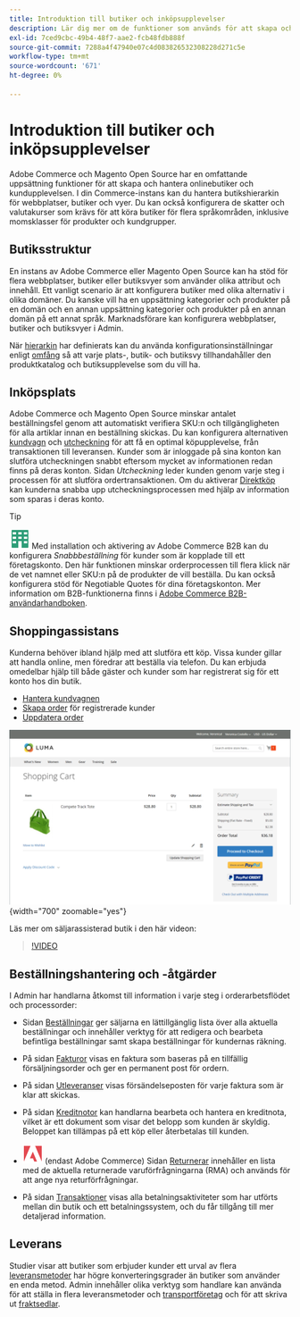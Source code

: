 ```yaml
---
title: Introduktion till butiker och inköpsupplevelser
description: Lär dig mer om de funktioner som används för att skapa och hantera onlinebutiker och hur kunderna upplever sina inköp.
exl-id: 7ced9cbc-49b4-48f7-aae2-fcb48fdb888f
source-git-commit: 7288a4f47940e07c4d083826532308228d271c5e
workflow-type: tm+mt
source-wordcount: '671'
ht-degree: 0%

---
```


# Introduktion till butiker och inköpsupplevelser

Adobe Commerce och Magento Open Source har en omfattande uppsättning funktioner för att skapa och hantera onlinebutiker och kundupplevelsen. I din Commerce-instans kan du hantera butikshierarkin för webbplatser, butiker och vyer. Du kan också konfigurera de skatter och valutakurser som krävs för att köra butiker för flera språkområden, inklusive momsklasser för produkter och kundgrupper.

## Butiksstruktur

En instans av Adobe Commerce eller Magento Open Source kan ha stöd för flera webbplatser, butiker eller butiksvyer som använder olika attribut och innehåll. Ett vanligt scenario är att konfigurera butiker med olika alternativ i olika domäner. Du kanske vill ha en uppsättning kategorier och produkter på en domän och en annan uppsättning kategorier och produkter på en annan domän på ett annat språk. Marknadsförare kan konfigurera webbplatser, butiker och butiksvyer i Admin.

När [hierarkin](stores.md) har definierats kan du använda konfigurationsinställningar enligt [omfång](../getting-started/websites-stores-views.md#scope-settings) så att varje plats-, butik- och butiksvy tillhandahåller den produktkatalog och butiksupplevelse som du vill ha.

## Inköpsplats

Adobe Commerce och Magento Open Source minskar antalet beställningsfel genom att automatiskt verifiera SKU:n och tillgängligheten för alla artiklar innan en beställning skickas. Du kan konfigurera alternativen [kundvagn](cart.md) och [utcheckning](checkout-process.md) för att få en optimal köpupplevelse, från transaktionen till leveransen. Kunder som är inloggade på sina konton kan slutföra utcheckningen snabbt eftersom mycket av informationen redan finns på deras konton. Sidan _Utcheckning_ leder kunden genom varje steg i processen för att slutföra ordertransaktionen. Om du aktiverar [Direktköp](checkout-instant-purchase.md) kan kunderna snabba upp utcheckningsprocessen med hjälp av information som sparas i deras konto.

>[!TIP]
>
>![Adobe Commerce B2B](../assets/b2b.svg) Med installation och aktivering av Adobe Commerce B2B kan du konfigurera _Snabbbeställning_ för kunder som är kopplade till ett företagskonto. Den här funktionen minskar orderprocessen till flera klick när de vet namnet eller SKU:n på de produkter de vill beställa. Du kan också konfigurera stöd för Negotiable Quotes för dina företagskonton. Mer information om B2B-funktionerna finns i [Adobe Commerce B2B-användarhandboken](https://experienceleague.adobe.com/docs/commerce-admin/b2b/introduction.html?lang=sv-SE).

## Shoppingassistans

Kunderna behöver ibland hjälp med att slutföra ett köp. Vissa kunder gillar att handla online, men föredrar att beställa via telefon. Du kan erbjuda omedelbar hjälp till både gäster och kunder som har registrerat sig för ett konto hos din butik.

- [Hantera kundvagnen](shopping-assisted-cart-manage.md)
- [Skapa order](customer-account-create-order.md) för registrerade kunder
- [Uppdatera order](order-update.md)

![Kundvagn](./assets/storefront-cart-price-group-discount.png){width="700" zoomable="yes"}

Läs mer om säljarassisterad butik i den här videon:

>[!VIDEO](https://video.tv.adobe.com/v/343662/?quality=12&learn=on)

## Beställningshantering och -åtgärder

I Admin har handlarna åtkomst till information i varje steg i orderarbetsflödet och processorder:

- Sidan [Beställningar](orders.md) ger säljarna en lättillgänglig lista över alla aktuella beställningar och innehåller verktyg för att redigera och bearbeta befintliga beställningar samt skapa beställningar för kundernas räkning.

- På sidan [Fakturor](invoices.md) visas en faktura som baseras på en tillfällig försäljningsorder och ger en permanent post för ordern.

- På sidan [Utleveranser](shipments.md) visas försändelseposten för varje faktura som är klar att skickas.

- På sidan [Kreditnotor](credit-memos.md) kan handlarna bearbeta och hantera en kreditnota, vilket är ett dokument som visar det belopp som kunden är skyldig. Beloppet kan tillämpas på ett köp eller återbetalas till kunden.

- ![Adobe Commerce](../assets/adobe-logo.svg) (endast Adobe Commerce) Sidan [Returnerar](returns.md) innehåller en lista med de aktuella returnerade varuförfrågningarna (RMA) och används för att ange nya returförfrågningar.

- På sidan [Transaktioner](transactions.md) visas alla betalningsaktiviteter som har utförts mellan din butik och ett betalningssystem, och du får tillgång till mer detaljerad information.

## Leverans

Studier visar att butiker som erbjuder kunder ett urval av flera [leveransmetoder](delivery.md) har högre konverteringsgrader än butiker som använder en enda metod. Admin innehåller olika verktyg som handlare kan använda för att ställa in flera leveransmetoder och [transportföretag](carriers.md) och för att skriva ut [fraktsedlar](shipping-labels.md).

